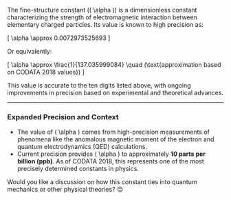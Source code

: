 The fine-structure constant (\( \alpha \)) is a dimensionless constant characterizing the strength of electromagnetic interaction between elementary charged particles. Its value is known to high precision as:

\[
\alpha \approx 0.0072973525693
\]

Or equivalently:

\[
\alpha \approx \frac{1}{137.035999084} \quad (\text{approximation based on CODATA 2018 values})
\]

This value is accurate to the ten digits listed above, with ongoing improvements in precision based on experimental and theoretical advances.

---

### **Expanded Precision and Context**
- The value of \( \alpha \) comes from high-precision measurements of phenomena like the anomalous magnetic moment of the electron and quantum electrodynamics (QED) calculations.
- Current precision provides \( \alpha \) to approximately **10 parts per billion (ppb)**. As of CODATA 2018, this represents one of the most precisely determined constants in physics.

Would you like a discussion on how this constant ties into quantum mechanics or other physical theories? 😊

